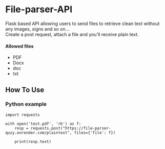 # File-parser-API
Flask based API allowing users to send files to retrieve clean text without any images, signs and so on...  
Create a post request, attach a file and you'll receive plain text.  

#### Allowed files
* PDF
* Docx
* doc
* txt

## How To Use

### Python example

```
import requests 

with open('test.pdf', 'rb') as f:
	resp = requests.post("https://file-parser-quzy.onrender.com/plaintext", files={'file': f})

	print(resp.text)
```
